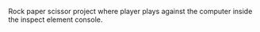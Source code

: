 Rock paper scissor project where player plays against the computer inside the inspect element console.
